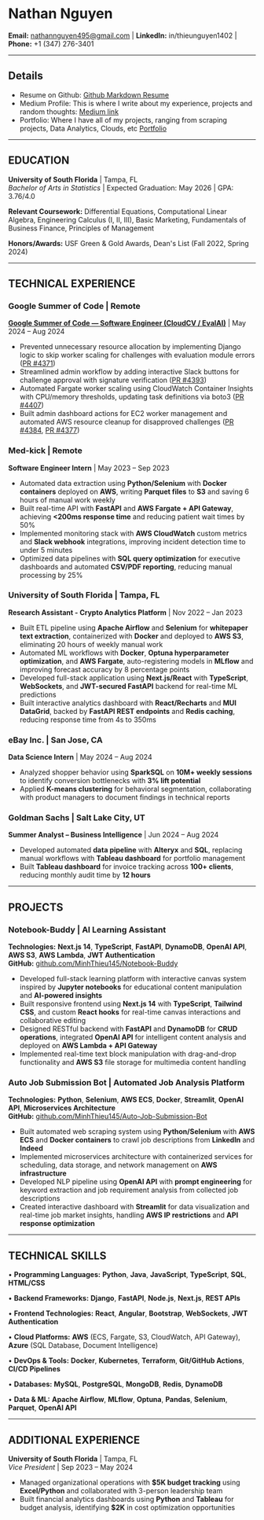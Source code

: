 # Nathan Nguyen

**Email:** nathannguyen495@gmail.com | **LinkedIn:** in/thieunguyen1402 | **Phone:** +1 (347) 276-3401 

---
## Details
- Resume on Github: [Github Markdown Resume](https://github.com/MinhThieu145/Micrsoft-Leap-Resume)
- Medium Profile: This is where I write about my experience, projects and random thoughts: [Medium link](https://medium.com/@minhthieu135)
- Portfolio: Where I have all of my projects, ranging from scraping projects, Data Analytics, Clouds, etc [Portfolio](https://gifted-quiet-50b.notion.site/Thieu-Nguyen-Completed-Profile-ad9fa96821aa4f74a34d9946f56ff484)
---

## EDUCATION

**University of South Florida** | Tampa, FL  
*Bachelor of Arts in Statistics* | Expected Graduation: May 2026 | GPA: 3.76/4.0 

**Relevant Coursework:** Differential Equations, Computational Linear Algebra, Engineering Calculus (I, II, III), Basic Marketing, Fundamentals of Business Finance, Principles of Management

**Honors/Awards:** USF Green & Gold Awards, Dean's List (Fall 2022, Spring 2024)

---

## TECHNICAL EXPERIENCE

### Google Summer of Code | Remote
**[Google Summer of Code — Software Engineer (CloudCV / EvalAI)](https://medium.com/@minhthieu135/my-journey-into-gsoc-2024-enhancing-evalai-with-cloudcv-569cac449930)** | May 2024 – Aug 2024
- Prevented unnecessary resource allocation by implementing Django logic to skip worker scaling for challenges with evaluation module errors ([PR #4371](https://github.com/Cloud-CV/EvalAI/pull/4371))
- Streamlined admin workflow by adding interactive Slack buttons for challenge approval with signature verification ([PR #4393](https://github.com/Cloud-CV/EvalAI/pull/4393))
- Automated Fargate worker scaling using CloudWatch Container Insights with CPU/memory thresholds, updating task definitions via boto3 ([PR #4407](https://github.com/Cloud-CV/EvalAI/pull/4407))
- Built admin dashboard actions for EC2 worker management and automated AWS resource cleanup for disapproved challenges ([PR #4384](https://github.com/Cloud-CV/EvalAI/pull/4384), [PR #4377](https://github.com/Cloud-CV/EvalAI/pull/4377))
  
### Med-kick | Remote  
**Software Engineer Intern** | May 2023 – Sep 2023
- Automated data extraction using **Python/Selenium** with **Docker containers** deployed on **AWS**, writing **Parquet files** to **S3** and saving 6 hours of manual work weekly
- Built real-time API with **FastAPI** and **AWS Fargate + API Gateway**, achieving **<200ms response time** and reducing patient wait times by 50%
- Implemented monitoring stack with **AWS CloudWatch** custom metrics and **Slack webhook** integrations, improving incident detection time to under 5 minutes
- Optimized data pipelines with **SQL query optimization** for executive dashboards and automated **CSV/PDF reporting**, reducing manual processing by 25%

### University of South Florida | Tampa, FL
**Research Assistant - Crypto Analytics Platform** | Nov 2022 – Jan 2023
- Built ETL pipeline using **Apache Airflow** and **Selenium** for **whitepaper text extraction**, containerized with **Docker** and deployed to **AWS S3**, eliminating 20 hours of weekly manual work
- Automated ML workflows with **Docker**, **Optuna hyperparameter optimization**, and **AWS Fargate**, auto-registering models in **MLflow** and improving forecast accuracy by 8 percentage points  
- Developed full-stack application using **Next.js/React** with **TypeScript**, **WebSockets**, and **JWT-secured FastAPI** backend for real-time ML predictions
- Built interactive analytics dashboard with **React/Recharts** and **MUI DataGrid**, backed by **FastAPI REST endpoints** and **Redis caching**, reducing response time from 4s to 350ms

### eBay Inc. | San Jose, CA
**Data Science Intern** | May 2024 – Aug 2024
- Analyzed shopper behavior using **SparkSQL** on **10M+ weekly sessions** to identify conversion bottlenecks with **3% lift potential**
- Applied **K-means clustering** for behavioral segmentation, collaborating with product managers to document findings in technical reports

### Goldman Sachs | Salt Lake City, UT
**Summer Analyst – Business Intelligence** | Jun 2024 – Aug 2024
- Developed automated **data pipeline** with **Alteryx** and **SQL**, replacing manual workflows with **Tableau dashboard** for portfolio management
- Built **Tableau dashboard** for invoice tracking across **100+ clients**, reducing monthly audit time by **12 hours**

---

## PROJECTS

### Notebook-Buddy | AI Learning Assistant
**Technologies:** **Next.js 14**, **TypeScript**, **FastAPI**, **DynamoDB**, **OpenAI API**, **AWS S3**, **AWS Lambda**, **JWT Authentication**  
**GitHub:** [github.com/MinhThieu145/Notebook-Buddy](https://github.com/MinhThieu145/Notebook-Buddy)
- Developed full-stack learning platform with interactive canvas system inspired by **Jupyter notebooks** for educational content manipulation and **AI-powered insights**
- Built responsive frontend using **Next.js 14** with **TypeScript**, **Tailwind CSS**, and custom **React hooks** for real-time canvas interactions and collaborative editing
- Designed RESTful backend with **FastAPI** and **DynamoDB** for **CRUD operations**, integrated **OpenAI API** for intelligent content analysis and deployed on **AWS Lambda + API Gateway**
- Implemented real-time text block manipulation with drag-and-drop functionality and **AWS S3** file storage for multimedia content handling

### Auto Job Submission Bot | Automated Job Analysis Platform
**Technologies:** **Python**, **Selenium**, **AWS ECS**, **Docker**, **Streamlit**, **OpenAI API**, **Microservices Architecture**  
**GitHub:** [github.com/MinhThieu145/Auto-Job-Submission-Bot](https://github.com/MinhThieu145/Auto-Job-Submission-Bot)
- Built automated web scraping system using **Python/Selenium** with **AWS ECS** and **Docker containers** to crawl job descriptions from **LinkedIn** and **Indeed**
- Implemented microservices architecture with containerized services for scheduling, data storage, and network management on **AWS infrastructure**
- Developed NLP pipeline using **OpenAI API** with **prompt engineering** for keyword extraction and job requirement analysis from collected job descriptions  
- Created interactive dashboard with **Streamlit** for data visualization and real-time job market insights, handling **AWS IP restrictions** and **API response optimization**

---

## TECHNICAL SKILLS

• **Programming Languages:** **Python**, **Java**, **JavaScript**, **TypeScript**, **SQL**, **HTML/CSS**

• **Backend Frameworks:** **Django**, **FastAPI**, **Node.js**, **Next.js**, **REST APIs**

• **Frontend Technologies:** **React**, **Angular**, **Bootstrap**, **WebSockets**, **JWT Authentication**

• **Cloud Platforms:** **AWS** (ECS, Fargate, S3, CloudWatch, API Gateway), **Azure** (SQL Database, Document Intelligence)

• **DevOps & Tools:** **Docker**, **Kubernetes**, **Terraform**, **Git/GitHub Actions**, **CI/CD Pipelines**

• **Databases:** **MySQL**, **PostgreSQL**, **MongoDB**, **Redis**, **DynamoDB**

• **Data & ML:** **Apache Airflow**, **MLflow**, **Optuna**, **Pandas**, **Selenium**, **Parquet**, **OpenAI API**

---

## ADDITIONAL EXPERIENCE

**University of South Florida** | Tampa, FL  
*Vice President* | Sep 2023 – May 2024
- Managed organizational operations with **$5K budget tracking** using **Excel/Python** and collaborated with 3-person leadership team
- Built financial analytics dashboards using **Python** and **Tableau** for budget analysis, identifying **$2K** in cost optimization opportunities
